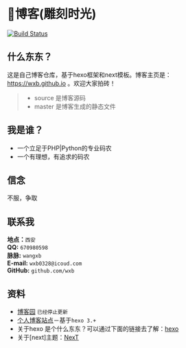# 博客(雕刻时光)  
[![Build Status](https://travis-ci.org/wxb/wxb.github.io.svg?branch=source)](https://travis-ci.org/wxb/wxb.github.io)

## 什么东东？

这是自己博客仓库，基于hexo框架和next模板。博客主页是：https://wxb.github.io 。欢迎大家拍砖！   
> * source 是博客源码
> * master 是博客生成的静态文件

## 我是谁？

* 一个立足于PHP|Python的专业码农
* 一个有理想，有追求的码农  

## 信念

不服，争取

## 联系我
**地点：**`西安`   
**QQ:** `670980598`    
**脉脉:** `wangxb`    
**E-mail:** `wxb0328@icoud.com`    
**GitHub:** `github.com/wxb`     


## 资料
* [博客园](http://www.cnblogs.com/wxb0328) `已经停止更新`    
* [个人博客站点](https://wxb.github.io)－基于`hexo 3.+`
* 关于hexo 是个什么东东？可以通过下面的链接去了解：[hexo](https://hexo.io/zh-cn/)     
* 关于[next]主题：[NexT](http://theme-next.iissnan.com/)   
